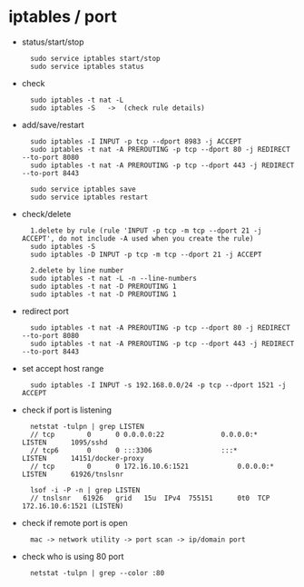 # iptables / port

- status/start/stop

        sudo service iptables start/stop
        sudo service iptables status

- check

        sudo iptables -t nat -L
        sudo iptables -S   ->  (check rule details)

- add/save/restart

        sudo iptables -I INPUT -p tcp --dport 8983 -j ACCEPT
        sudo iptables -t nat -A PREROUTING -p tcp --dport 80 -j REDIRECT --to-port 8080
        sudo iptables -t nat -A PREROUTING -p tcp --dport 443 -j REDIRECT --to-port 8443

        sudo service iptables save
        sudo service iptables restart

- check/delete

        1.delete by rule (rule 'INPUT -p tcp -m tcp --dport 21 -j ACCEPT', do not include -A used when you create the rule)
        sudo iptables -S
        sudo iptables -D INPUT -p tcp -m tcp --dport 21 -j ACCEPT

        2.delete by line number
        sudo iptables -t nat -L -n --line-numbers
        sudo iptables -t nat -D PREROUTING 1
        sudo iptables -t nat -D PREROUTING 1

- redirect port

        sudo iptables -t nat -A PREROUTING -p tcp --dport 80 -j REDIRECT --to-port 8080
        sudo iptables -t nat -A PREROUTING -p tcp --dport 443 -j REDIRECT --to-port 8443

- set accept host range

        sudo iptables -I INPUT -s 192.168.0.0/24 -p tcp --dport 1521 -j ACCEPT

- check if port is listening

        netstat -tulpn | grep LISTEN
        // tcp        0      0 0.0.0.0:22              0.0.0.0:*               LISTEN      1095/sshd
        // tcp6       0      0 :::3306                 :::*                    LISTEN      14151/docker-proxy  
        // tcp        0      0 172.16.10.6:1521            0.0.0.0:*                   LISTEN      61926/tnslsnr

        lsof -i -P -n | grep LISTEN
        // tnslsnr   61926   grid   15u  IPv4  755151      0t0  TCP 172.16.10.6:1521 (LISTEN)

- check if remote port is open

        mac -> network utility -> port scan -> ip/domain port

- check who is using 80 port

        netstat -tulpn | grep --color :80

